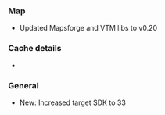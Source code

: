 ### Map
- Updated Mapsforge and VTM libs to v0.20

### Cache details
-

### General
- New: Increased target SDK to 33
